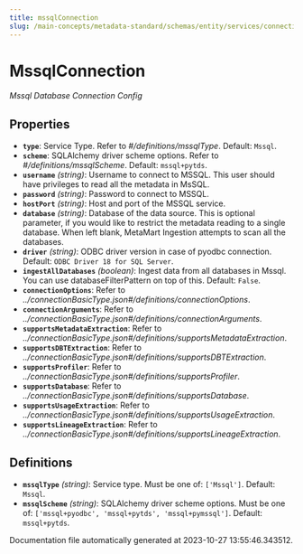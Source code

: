 ```yaml
---
title: mssqlConnection
slug: /main-concepts/metadata-standard/schemas/entity/services/connections/database/mssqlconnection
---
```


# MssqlConnection

*Mssql Database Connection Config*

## Properties

- **`type`**: Service Type. Refer to *#/definitions/mssqlType*. Default: `Mssql`.
- **`scheme`**: SQLAlchemy driver scheme options. Refer to *#/definitions/mssqlScheme*. Default: `mssql+pytds`.
- **`username`** *(string)*: Username to connect to MSSQL. This user should have privileges to read all the metadata in MsSQL.
- **`password`** *(string)*: Password to connect to MSSQL.
- **`hostPort`** *(string)*: Host and port of the MSSQL service.
- **`database`** *(string)*: Database of the data source. This is optional parameter, if you would like to restrict the metadata reading to a single database. When left blank, MetaMart Ingestion attempts to scan all the databases.
- **`driver`** *(string)*: ODBC driver version in case of pyodbc connection. Default: `ODBC Driver 18 for SQL Server`.
- **`ingestAllDatabases`** *(boolean)*: Ingest data from all databases in Mssql. You can use databaseFilterPattern on top of this. Default: `False`.
- **`connectionOptions`**: Refer to *../connectionBasicType.json#/definitions/connectionOptions*.
- **`connectionArguments`**: Refer to *../connectionBasicType.json#/definitions/connectionArguments*.
- **`supportsMetadataExtraction`**: Refer to *../connectionBasicType.json#/definitions/supportsMetadataExtraction*.
- **`supportsDBTExtraction`**: Refer to *../connectionBasicType.json#/definitions/supportsDBTExtraction*.
- **`supportsProfiler`**: Refer to *../connectionBasicType.json#/definitions/supportsProfiler*.
- **`supportsDatabase`**: Refer to *../connectionBasicType.json#/definitions/supportsDatabase*.
- **`supportsUsageExtraction`**: Refer to *../connectionBasicType.json#/definitions/supportsUsageExtraction*.
- **`supportsLineageExtraction`**: Refer to *../connectionBasicType.json#/definitions/supportsLineageExtraction*.
## Definitions

- **`mssqlType`** *(string)*: Service type. Must be one of: `['Mssql']`. Default: `Mssql`.
- **`mssqlScheme`** *(string)*: SQLAlchemy driver scheme options. Must be one of: `['mssql+pyodbc', 'mssql+pytds', 'mssql+pymssql']`. Default: `mssql+pytds`.


Documentation file automatically generated at 2023-10-27 13:55:46.343512.
